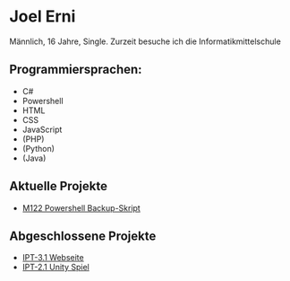<div>
<h1>Joel Erni</h1>
<p>Männlich, 16 Jahre, Single. Zurzeit besuche ich die Informatikmittelschule</p>
  <h2>Programmiersprachen:</h2>
  <div>
    <ul>
      <li>C#</li>
      <li>Powershell</li>
      <li>HTML</li>
      <li>CSS</li>
      <li>JavaScript</li>
      <li>(PHP)</li>
      <li>(Python)</li>
      <li>(Java)</li>
    </ul>
  </div>
 </div>
<div>
  <h2>Aktuelle Projekte</h2>
  <ul>
    <li><a href="https://github.com/JeppyXD/M122-Backup">M122 Powershell Backup-Skript</a></li>
  </ul>  
</div>
<div>
  <div>
  <h2>Abgeschlossene Projekte</h2>
  <ul>
    <li><a href="https://github.com/JeppyXD/IPT3.1-Webseite">IPT-3.1 Webseite</a></li>
    <li><a href="https://github.com/JeppyXD/IPT-2.1-Unity/tree/master">IPT-2.1 Unity Spiel</a></li>
  </ul>  
</div>
